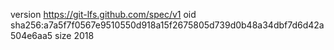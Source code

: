 version https://git-lfs.github.com/spec/v1
oid sha256:a7a5f7f0567e9510550d918a15f2675805d739d0b48a34dbf7d6d42a504e6aa5
size 2018
